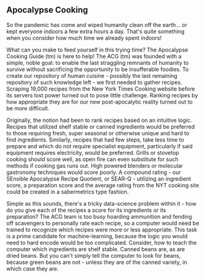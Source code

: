 ## Apocalypse Cooking


So the pandemic has come and wiped humanity clean off the earth... or kept everyone indoors a few extra hours a day. That's quite something when you consider how much time we already spent indoors!

What can you make to feed yourself in this trying time? The Apocalypse Cooking Guide (tm) is here to help! The ACG (tm) was founded with a simple, noble goal: to enable the last straggling remnants of humanity to survive without sacrificing the opportunity to be insufferable foodies. To create our repository of human cuisine - possibly the last remaining repository of such knowledge left - we first needed to gather recipes. Scraping 19,000 recipes from the New York Times Cooking website before its servers lost power turned out to pose little challenge. Ranking recipes by how appropriate they are for our new post-apocalytic reality turned out to be more difficult.

Originally, the notion had been to rank recipes based on an intuitive logic. Recipes that utilized shelf stable or canned ingredients would be preferred to those requiring fresh, super seasonal or otherwise unique and hard to find ingredients. Similarly, recipes that had few steps, take less time to prepare and which do not require specialist equipment, particularly if said equipment requires electricity, would be preferred. Grills or stovetop cooking should score well, as open fire can even substitute for such methods if cooking gas runs out. High powered blenders or molecular gastronomy techniques would score poorly. A compound rating - our SEnsible Apocalypse Recipe Quotient, or SEAR-Q - utilizing an ingredient score, a preparation score and the average rating from the NYT cooking site could be created in a sabermetrics type fashion.

Simple as this sounds, there's a tricky data-science problem within it - how do you give each of the recipes a score for its ingredients or its preparation? The ACG team is too busy hoarding ammunition and fending off scavengers to personally rate each recipe, so a computer would need be trained to recognize which recipes were more or less appropriate. This task is a prime candidate for machine-learning, because the logic you would need to hard encode would be too complicated. Consider, how to teach the computer which ingredients are shelf stable. Canned beans are, as are dried beans. But you can't simply tell the computer to look for beans, because green beans are not - unless they are of the canned variety, in which case they are.
